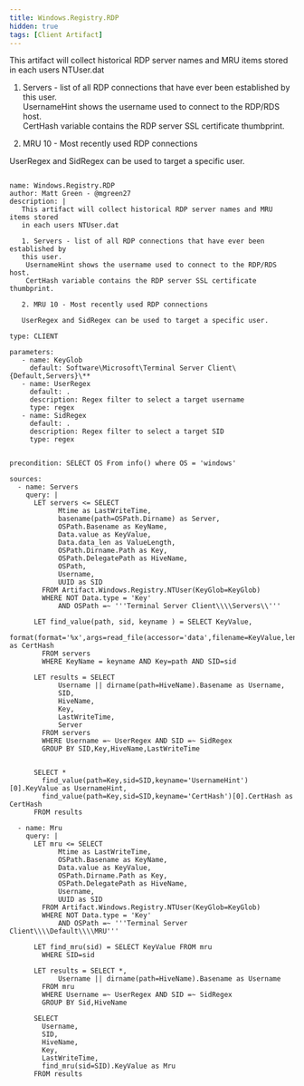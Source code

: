 ```yaml
---
title: Windows.Registry.RDP
hidden: true
tags: [Client Artifact]
---
```


This artifact will collect historical RDP server names and MRU items stored 
in each users NTUser.dat

1. Servers - list of all RDP connections that have ever been established by 
this user.   
 UsernameHint shows the username used to connect to the RDP/RDS host.  
 CertHash variable contains the RDP server SSL certificate thumbprint.

2. MRU 10 - Most recently used RDP connections 

UserRegex and SidRegex can be used to target a specific user.


<pre><code class="language-yaml">
name: Windows.Registry.RDP
author: Matt Green - @mgreen27
description: |
   This artifact will collect historical RDP server names and MRU items stored 
   in each users NTUser.dat
   
   1. Servers - list of all RDP connections that have ever been established by 
   this user.   
    UsernameHint shows the username used to connect to the RDP/RDS host.  
    CertHash variable contains the RDP server SSL certificate thumbprint.

   2. MRU 10 - Most recently used RDP connections 
   
   UserRegex and SidRegex can be used to target a specific user.

type: CLIENT

parameters:
   - name: KeyGlob
     default: Software\Microsoft\Terminal Server Client\{Default,Servers}\**
   - name: UserRegex
     default: .
     description: Regex filter to select a target username
     type: regex
   - name: SidRegex
     default: .
     description: Regex filter to select a target SID
     type: regex
     

precondition: SELECT OS From info() where OS = &#x27;windows&#x27;
      
sources:
  - name: Servers
    query: |
      LET servers &lt;= SELECT 
            Mtime as LastWriteTime,
            basename(path=OSPath.Dirname) as Server,
            OSPath.Basename as KeyName,
            Data.value as KeyValue,
            Data.data_len as ValueLength,
            OSPath.Dirname.Path as Key,
            OSPath.DelegatePath as HiveName,
            OSPath,
            Username,
            UUID as SID
        FROM Artifact.Windows.Registry.NTUser(KeyGlob=KeyGlob)
        WHERE NOT Data.type = &#x27;Key&#x27;
            AND OSPath =~ &#x27;&#x27;&#x27;Terminal Server Client\\\\Servers\\&#x27;&#x27;&#x27;

      LET find_value(path, sid, keyname ) = SELECT KeyValue,
            format(format=&#x27;%x&#x27;,args=read_file(accessor=&#x27;data&#x27;,filename=KeyValue,length=ValueLength)) as CertHash
        FROM servers 
        WHERE KeyName = keyname AND Key=path AND SID=sid
        
      LET results = SELECT 
            Username || dirname(path=HiveName).Basename as Username,  
            SID,
            HiveName,
            Key,  
            LastWriteTime,
            Server
        FROM servers
        WHERE Username =~ UserRegex AND SID =~ SidRegex
        GROUP BY SID,Key,HiveName,LastWriteTime
            
      
      SELECT *
        find_value(path=Key,sid=SID,keyname=&#x27;UsernameHint&#x27;)[0].KeyValue as UsernameHint,
        find_value(path=Key,sid=SID,keyname=&#x27;CertHash&#x27;)[0].CertHash as CertHash
      FROM results

  - name: Mru
    query: |
      LET mru &lt;= SELECT 
            Mtime as LastWriteTime,
            OSPath.Basename as KeyName,
            Data.value as KeyValue,
            OSPath.Dirname.Path as Key,
            OSPath.DelegatePath as HiveName,
            Username,
            UUID as SID
        FROM Artifact.Windows.Registry.NTUser(KeyGlob=KeyGlob)
        WHERE NOT Data.type = &#x27;Key&#x27;
            AND OSPath =~ &#x27;&#x27;&#x27;Terminal Server Client\\\\Default\\\\MRU&#x27;&#x27;&#x27;
    
      LET find_mru(sid) = SELECT KeyValue FROM mru 
        WHERE SID=sid
        
      LET results = SELECT *,
            Username || dirname(path=HiveName).Basename as Username
        FROM mru 
        WHERE Username =~ UserRegex AND SID =~ SidRegex
        GROUP BY Sid,HiveName
      
      SELECT 
        Username,
        SID,  
        HiveName,
        Key,
        LastWriteTime,
        find_mru(sid=SID).KeyValue as Mru
      FROM results
</code></pre>

